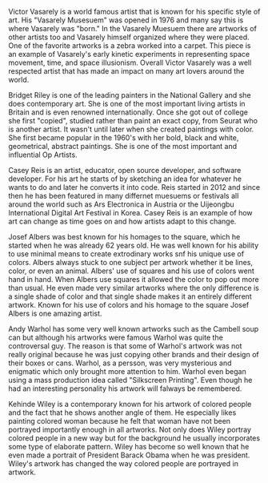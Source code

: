 Victor Vasarely is a world famous artist that is known for his specific style of art. His "Vasarely Musesuem" was opened in 1976 and many say this is where Vasarely was "born." In the Vasarely Muesuem there are artworks of other artists too and Vasarely himself organized where they were placed. One of the favorite artworks is a zebra worked into a carpet. This piece is an example of Vasarely's early kinetic experiments in representing space movement, time, and space illusionism. Overall Victor Vasarely was a well respected artist that has made an impact on many art lovers around the world.

Bridget Riley is one of the leading painters in the National Gallery and she does contemporary art. She is one of the most important living artists in Britain and is even renowned internationally. Once she got out of college she first "copied", studied rather than paint an exact copy, from Seurat who is another artist. It wasn't until later when she created paintings with color. She first became popular in the 1960's with her bold, black and white, geometrical, abstract paintings. She is one of the most important and influential Op Artists.

Casey Reis is an artist, educator, open source developer, and software developer. For his art he starts of by sketching an idea for whatever he wants to do and later he converts it into code. Reis started in 2012 and since then he has been featured in many differnet muesuems or festivals all around the world such as Ars Electronica in Austria or the Uijeongbu International Digital Art Festival in Korea. Casey Reis is an example of how art can change as time goes on and how artists adapt to this change.

Josef Albers was best known for his homages to the square, which he started when he was already 62 years old. He was well known for his ability to use minimal means to create extrodinary works snf his unique use of colors. Albers always stuck to one subject per artwork whether it be lines, color, or even an animal. Albers' use of squares and his use of colors went hand in hand. When Albers use squares it allowed the color to pop out more than usual. He even made very similar artworks where the only difference is a single shade of color and that single shade makes it an entirely different artwork. Known for his use of colors and his homage to the square Josef Albers is one amazing artist.

Andy Warhol has some very well known artworks such as the Cambell soup can but although his artworks were famous Warhol was quite the controversal guy. The reason is that some of Warhol's artwork was not really original because he was just copying other brands and their design of their boxes or cans. Warhol, as a persson, was very mysterious and enigmatic which only brought more attention to him. Warhol even began using a mass production idea called "Silkscreen Printing". Even though he had an interesting personality his artwork will falways be remembered.

Kehinde Wiley is a contemporary known for his artwork of colored people and the fact that he shows another angle of them. He especially likes painting colored woman because he felt that woman have not been portrayed importantly enough in all artworks. Not only does Wiley portray colored people in a new way but for the background he usually incorporates some type of elaborate pattern. Wiley has become so well known that he even made a portrait of President Barack Obama when he was president. Wiley's artwork has changed the way colored people are portrayed in artwork.
